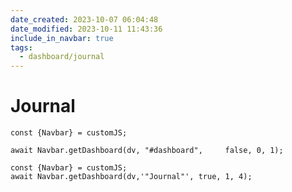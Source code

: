 ```yaml
---
date_created: 2023-10-07 06:04:48
date_modified: 2023-10-11 11:43:36
include_in_navbar: true
tags:
  - dashboard/journal
---
```

# Journal

```dataviewjs
const {Navbar} = customJS;

await Navbar.getDashboard(dv, "#dashboard", 	false, 0, 1);
```

```dataviewjs
const {Navbar} = customJS;
await Navbar.getDashboard(dv,'"Journal"', true, 1, 4); 
```